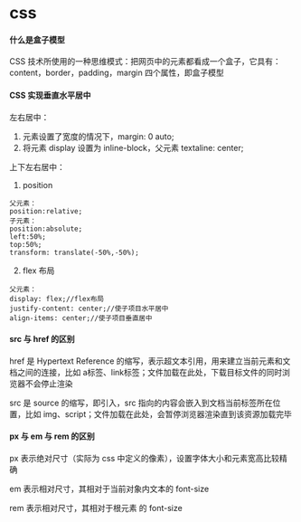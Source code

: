 # css

#### 什么是盒子模型

CSS 技术所使用的一种思维模式：把网页中的元素都看成一个盒子，它具有：content，border，padding，margin 四个属性，即盒子模型

#### CSS 实现垂直水平居中

左右居中：

1. 元素设置了宽度的情况下，margin:  0 auto;
2. 将元素 display 设置为 inline-block，父元素 textaline: center;

上下左右居中：

1. position

``` 
父元素：
position:relative;
子元素：
position:absolute;
left:50%;
top:50%;
transform: translate(-50%,-50%);
```

2. flex 布局

``` 
父元素：
display: flex;//flex布局
justify-content: center;//使子项目水平居中
align-items: center;//使子项目垂直居中
```

#### src 与 href 的区别

href 是 Hypertext Reference 的缩写，表示超文本引用，用来建立当前元素和文档之间的连接，比如 a标签、link标签；文件加载在此处，下载目标文件的同时浏览器不会停止渲染

src 是 source 的缩写，即引入，src 指向的内容会嵌入到文档当前标签所在位置，比如 img、script；文件加载在此处，会暂停浏览器渲染直到该资源加载完毕

#### px 与 em 与 rem 的区别

px 表示绝对尺寸（实际为 css 中定义的像素），设置字体大小和元素宽高比较精确

em 表示相对尺寸，其相对于当前对象内文本的 font-size

rem 表示相对尺寸，其相对于根元素 <html> 的 font-size
